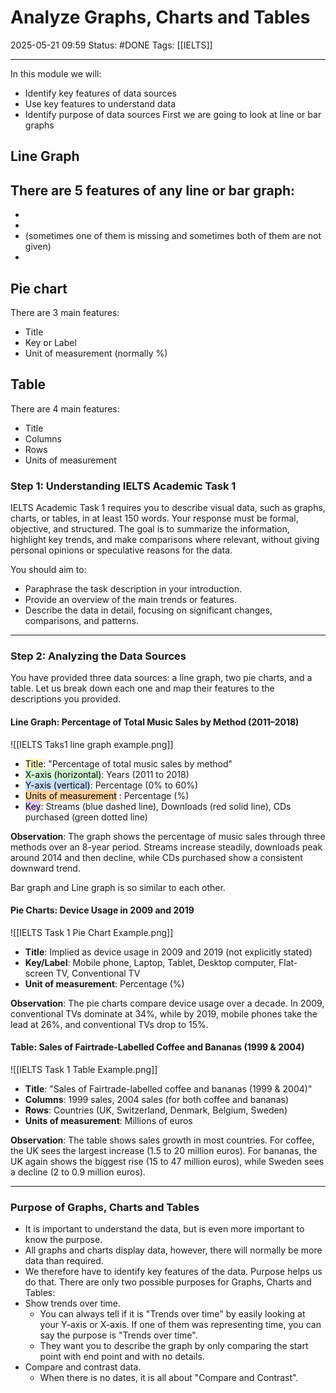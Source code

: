 # Analyze Graphs, Charts and Tables

2025-05-21 09:59
Status: #DONE 
Tags: [[IELTS]]

---
In this module we will:
- Identify key features of data sources
- Use key features to understand data
- Identify purpose of data sources
First we are going to look at line or bar graphs
## Line Graph

There are 5 features of any line or bar graph:
- 
- 
- 
- (sometimes one of them is missing and sometimes both of them are not given)
- 
## Pie chart
There are 3 main features:
- Title
- Key or Label
- Unit of measurement (normally %)

## Table

There are 4 main features:
- Title
- Columns
- Rows
- Units of measurement

### Step 1: Understanding IELTS Academic Task 1
IELTS Academic Task 1 requires you to describe visual data, such as graphs, charts, or tables, in at least 150 words. Your response must be formal, objective, and structured. The goal is to summarize the information, highlight key trends, and make comparisons where relevant, without giving personal opinions or speculative reasons for the data.

You should aim to:
- Paraphrase the task description in your introduction.
- Provide an overview of the main trends or features.
- Describe the data in detail, focusing on significant changes, comparisons, and patterns.

---

### Step 2: Analyzing the Data Sources
You have provided three data sources: a line graph, two pie charts, and a table. Let us break down each one and map their features to the descriptions you provided.

#### Line Graph: Percentage of Total Music Sales by Method (2011–2018)
![[IELTS Taks1 line graph example.png]]
- <mark style="background: #FFF3A3A6;">Title</mark>: "Percentage of total music sales by method"
- <mark style="background: #BBFABBA6;">X-axis (horizontal)</mark>: Years (2011 to 2018)
- <mark style="background: #ADCCFFA6;">Y-axis (vertical)</mark>: Percentage (0% to 60%)
- <mark style="background: #FFB86CA6;">Units of measurement</mark> : Percentage (%)
- <mark style="background: #D2B3FFA6;">Key</mark>: Streams (blue dashed line), Downloads (red solid line), CDs purchased (green dotted line)

**Observation**: The graph shows the percentage of music sales through three methods over an 8-year period. Streams increase steadily, downloads peak around 2014 and then decline, while CDs purchased show a consistent downward trend.

Bar graph and Line graph is so similar to each other.

#### Pie Charts: Device Usage in 2009 and 2019
![[IELTS Task 1 Pie Chart Example.png]]
- **Title**: Implied as device usage in 2009 and 2019 (not explicitly stated)
- **Key/Label**: Mobile phone, Laptop, Tablet, Desktop computer, Flat-screen TV, Conventional TV
- **Unit of measurement**: Percentage (%)

**Observation**: The pie charts compare device usage over a decade. In 2009, conventional TVs dominate at 34%, while by 2019, mobile phones take the lead at 26%, and conventional TVs drop to 15%.

#### Table: Sales of Fairtrade-Labelled Coffee and Bananas (1999 & 2004)
![[IELTS Task 1 Table Example.png]]
- **Title**: "Sales of Fairtrade-labelled coffee and bananas (1999 & 2004)"
- **Columns**: 1999 sales, 2004 sales (for both coffee and bananas)
- **Rows**: Countries (UK, Switzerland, Denmark, Belgium, Sweden)
- **Units of measurement**: Millions of euros

**Observation**: The table shows sales growth in most countries. For coffee, the UK sees the largest increase (1.5 to 20 million euros). For bananas, the UK again shows the biggest rise (15 to 47 million euros), while Sweden sees a decline (2 to 0.9 million euros).

---
### Purpose of Graphs, Charts and Tables

- It is important to understand the data, but is even more important to know the purpose.
- All graphs and charts display data, however, there will normally be more data than required.
- We therefore have to identify key features of the data. Purpose helps us do that.
There are only two possible purposes for Graphs, Charts and Tables:
- Show trends over time.
	- You can always tell if it is "Trends over time" by easily looking at your Y-axis or X-axis. If one of them was representing time, you can say the purpose is "Trends over time".
	- They want you to describe the graph by only comparing the start point with end point and with no details.
- Compare and contrast data.
	- When there is no dates, it is all about "Compare and Contrast".
